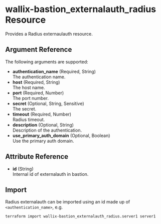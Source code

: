 # wallix-bastion_externalauth_radius Resource

Provides a Radius externaulauth resource.

## Argument Reference

The following arguments are supported:

- **authentication_name** (Required, String)  
  The authentication name.
- **host** (Required, String)  
  The host name.
- **port** (Required, Number)  
  The port number.
- **secret** (Optional, String, Sensitive)  
  The secret.
- **timeout** (Required, Number)  
  Radius timeout.
- **description** (Optional, String)  
  Description of the authentication.
- **use_primary_auth_domain** (Optional, Boolean)  
  Use the primary auth domain.

## Attribute Reference

- **id** (String)  
  Internal id of externalauth in bastion.

## Import

Radius externalauth can be imported using an id made up of `<authentication_name>`, e.g.

```shell
terraform import wallix-bastion_externalauth_radius.server1 server1
```
